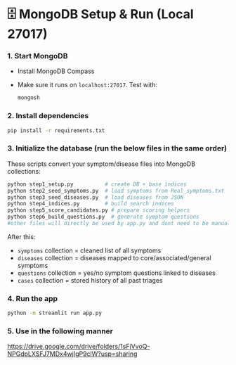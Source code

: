 # 🗄️ MongoDB Setup & Run (Local 27017)

### 1. Start MongoDB

* Install MongoDB Compass
* Make sure it runs on `localhost:27017`.
  Test with:

  ```bash
  mongosh
  ```

### 2. Install dependencies

```bash
pip install -r requirements.txt
```

### 3. Initialize the database (run the below files in the same order)

These scripts convert your symptom/disease files into MongoDB collections:

```bash
python step1_setup.py          # create DB + base indices
python step2_seed_symptoms.py  # load symptoms from Real_symptoms.txt
python step3_seed_diseases.py  # load diseases from JSON
python step4_indices.py        # build search indices
python step5_score_candidates.py # prepare scoring helpers
python step6_build_questions.py  # generate symptom questions
#other files will directly be used by app.py and dont need to be manually run, ex-files 7,8,9
```

After this:

* `symptoms` collection = cleaned list of all symptoms
* `diseases` collection = diseases mapped to core/associated/general symptoms
* `questions` collection = yes/no symptom questions linked to diseases
* `cases` collection = stored history of all past triages

### 4. Run the app

```bash
python -m streamlit run app.py
```

### 5. Use in the following manner
https://drive.google.com/drive/folders/1sFjVvoQ-NPGdpLXSFJ7MDx4wjIgP9clW?usp=sharing
